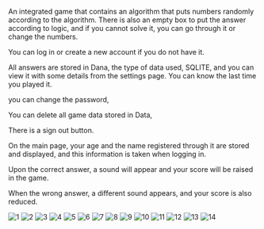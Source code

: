 An integrated game that contains an algorithm that puts numbers randomly according to the algorithm. There is also an empty box to put the answer according to logic, and if you cannot solve it, you can go through it or change the numbers.

You can log in or create a new account if you do not have it.

All answers are stored in Dana, the type of data used, SQLITE, and you can view it with some details from the settings page. You can know the last time you played it.

you can change the password,

You can delete all game data stored in Data,

There is a sign out button.

On the main page, your age and the name registered through it are stored and displayed, and this information is taken when logging in.

Upon the correct answer, a sound will appear and your score will be raised in the game.

When the wrong answer, a different sound appears, and your score is also reduced.


![1](https://github.com/MohamedHamid4/Number-Sequence-Game/assets/108215943/14016db7-1f2c-42f3-96ba-5b1ad9b1f7a6)
![2](https://github.com/MohamedHamid4/Number-Sequence-Game/assets/108215943/59116b55-eb16-4947-b565-f38def74c433)
![3](https://github.com/MohamedHamid4/Number-Sequence-Game/assets/108215943/d3afc452-1b84-4dff-bf8f-74e62c4f63ab)
![4](https://github.com/MohamedHamid4/Number-Sequence-Game/assets/108215943/9b06825a-dce2-47ba-9998-e47f75b5f05d)
![5](https://github.com/MohamedHamid4/Number-Sequence-Game/assets/108215943/8ae4e75d-fb4f-4536-be77-5ff4404e2e11)
![6](https://github.com/MohamedHamid4/Number-Sequence-Game/assets/108215943/e987da1d-5ec6-48ad-aefc-7bfaf52d87a8)
![7](https://github.com/MohamedHamid4/Number-Sequence-Game/assets/108215943/e00b509b-4a04-4412-8caf-5ca5710b8c0d)
![8](https://github.com/MohamedHamid4/Number-Sequence-Game/assets/108215943/13d5b4f9-cc70-4f96-aa03-f4facc9a4b92)
![9](https://github.com/MohamedHamid4/Number-Sequence-Game/assets/108215943/266cc15c-e73c-4be1-9094-a725e95b617f)
![10](https://github.com/MohamedHamid4/Number-Sequence-Game/assets/108215943/142c6604-6b82-47ce-bd62-71078c04c959)
![11](https://github.com/MohamedHamid4/Number-Sequence-Game/assets/108215943/39222b08-eee3-4726-95ca-29ad377998b9)
![12](https://github.com/MohamedHamid4/Number-Sequence-Game/assets/108215943/6125a5b9-9243-422e-8d90-1062b233d26f)
![13](https://github.com/MohamedHamid4/Number-Sequence-Game/assets/108215943/cc4affc3-29af-41cf-8b5b-f4b703b999ce)
![14](https://github.com/MohamedHamid4/Number-Sequence-Game/assets/108215943/16483b3f-d06d-4d51-8395-5d538e5f2163)
